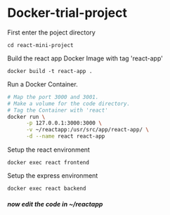 # Docker-trial-project
First enter the poject directory

```
cd react-mini-project
```

Build the react app Docker Image with tag 'react-app'
```
docker build -t react-app .
```
Run a Docker Container.
```bash
# Map the port 3000 and 3001. 
# Make a volume for the code directory. 
# Tag the Container with 'react'
docker run \
      -p 127.0.0.1:3000:3000 \
      -v ~/reactapp:/usr/src/app/react-app/ \
      -d --name react react-app
```
Setup the react environment
```
docker exec react frontend
```
Setup the express environment
```
docker exec react backend
```
##### now edit the code in ~/reactapp
